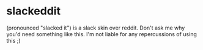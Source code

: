 # slackeddit

(pronounced "slacked it") is a slack skin over reddit. Don't ask me why you'd need something like this. I'm not liable for any repercussions of using this ;)
